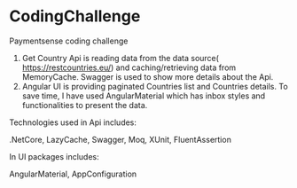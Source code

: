 # CodingChallenge
Paymentsense coding challenge

1) Get Country Api is reading data from the data source(​https://restcountries.eu/​) and caching/retrieving data from MemoryCache. Swagger is used to show more details about the Api.
2) Angular UI is providing paginated Countries list and Countries details. 
To save time, I have used AngularMaterial which has inbox styles and functionalities to present the data.

Technologies used in Api includes:

.NetCore,
LazyCache,
Swagger,
Moq,
XUnit,
FluentAssertion

In UI packages includes:

AngularMaterial,
AppConfiguration
